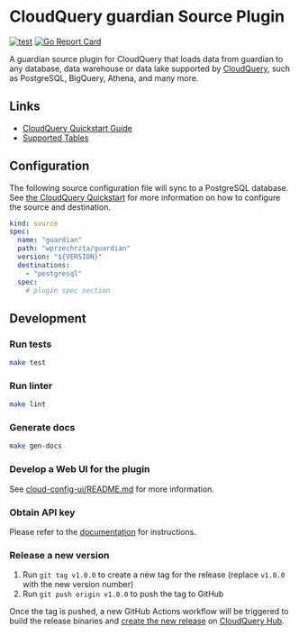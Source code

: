 # CloudQuery guardian Source Plugin

[![test](https://github.com/wprzechrzta/cq-source-guardian/actions/workflows/test.yaml/badge.svg)](https://github.com/wprzechrzta/cq-source-guardian/actions/workflows/test.yaml)
[![Go Report Card](https://goreportcard.com/badge/github.com/wprzechrzta/cq-source-guardian)](https://goreportcard.com/report/github.com/wprzechrzta/cq-source-guardian)

A guardian source plugin for CloudQuery that loads data from guardian to any database, data warehouse or data lake supported by [CloudQuery](https://www.cloudquery.io/), such as PostgreSQL, BigQuery, Athena, and many more.

## Links

 - [CloudQuery Quickstart Guide](https://www.cloudquery.io/docs/quickstart)
 - [Supported Tables](docs/tables/README.md)


## Configuration

The following source configuration file will sync to a PostgreSQL database. See [the CloudQuery Quickstart](https://www.cloudquery.io/docs/quickstart) for more information on how to configure the source and destination.

```yaml
kind: source
spec:
  name: "guardian"
  path: "wprzechrzta/guardian"
  version: "${VERSION}"
  destinations:
    - "postgresql"
  spec:
    # plugin spec section
```

## Development

### Run tests

```bash
make test
```

### Run linter

```bash
make lint
```

### Generate docs

```bash
make gen-docs
```

### Develop a Web UI for the plugin

See [cloud-config-ui/README.md](cloud-config-ui/README.md) for more information.

### Obtain API key

Please refer to the [documentation](https://docs.cloudquery.io/docs/deployment/generate-api-key) for instructions.

### Release a new version

1. Run `git tag v1.0.0` to create a new tag for the release (replace `v1.0.0` with the new version number)
2. Run `git push origin v1.0.0` to push the tag to GitHub  

Once the tag is pushed, a new GitHub Actions workflow will be triggered to build the release binaries and [create the new release](https://docs.cloudquery.io/docs/developers/publishing-an-integration-to-the-hub) on [CloudQuery Hub](https://hub.cloudquery.io).
